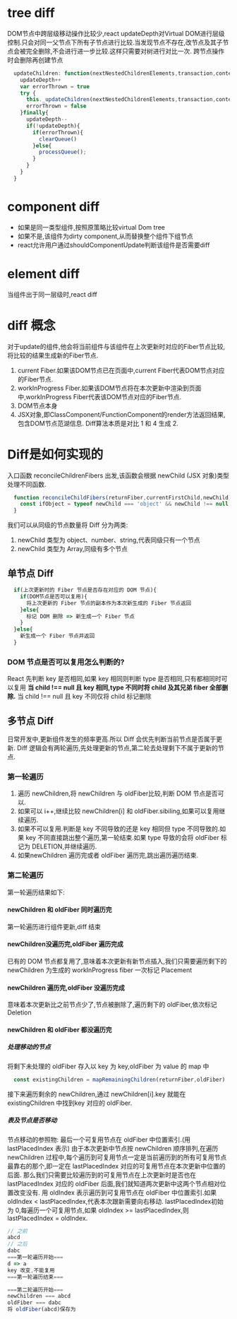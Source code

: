 # tree diff
DOM节点中跨层级移动操作比较少,react updateDepth对Virtual DOM进行层级控制.只会对同一父节点下所有子节点进行比较.当发现节点不存在,改节点及其子节点会被完全删除,不会进行进一步比较.这样只需要对树进行对比一次.
跨节点操作时会删除再创建节点
```js
  updateChildren: function(nextNestedChildrenElements,transaction,context){
    updateDepth++
    var errorThrown = true
    try {
      this._updateChildren(nextNestedChildrenElements,transaction,context)
      errorThrown = false
    }finally{
      updateDepth--
      if(!updateDepth){
        if(errorThrown){
          clearQueue()
        }else{
          processQueue();
        }
      }
    }
  }
```
# component diff
* 如果是同一类型组件,按照原策略比较virtual Dom tree
* 如果不是,该组件为dirty component,从而替换整个组件下组节点
* react允许用户通过shouldComponentUpdate判断该组件是否需要diff

# element diff
  当组件出于同一层级时,react diff


# diff 概念
对于update的组件,他会将当前组件与该组件在上次更新时对应的Fiber节点比较,将比较的结果生成新的Fiber节点.
  1. current Fiber.如果该DOM节点已在页面中,current Fiber代表DOM节点对应的Fiber节点.
  2. workInProgress Fiber.如果该DOM节点将在本次更新中渲染到页面中,workInProgress Fiber代表该DOM节点对应的Fiber节点.
  3. DOM节点本身
  4. JSX对象,即ClassComponent/FunctionComponent的render方法返回结果,包含DOM节点范湖信息.
  Diff算法本质是对比 1 和 4 生成 2.

# Diff是如何实现的
入口函数 reconcileChildrenFibers 出发,该函数会根据 newChild (JSX 对象)类型处理不同函数.
```js
  function reconcileChildFibers(returnFiber,currentFirstChild,newChild){
    const ifObject = typeof newChild === 'object' && newChild !== null;
  }
```
我们可以从同级的节点数量将 Diff 分为两类:
1. newChild 类型为 object、number、string,代表同级只有一个节点
2. newChild 类型为 Array,同级有多个节点
## 单节点 Diff
  ```js
    if(上次更新时的 Fiber 节点是否存在对应的 DOM 节点){
      if(DOM节点是否可以复用){
        将上次更新的 Fiber 节点的副本作为本次新生成的 Fiber 节点返回
      }else{
        标记 DOM 删除 => 新生成一个 Fiber 节点
      }
    }else{
      新生成一个 Fiber 节点并返回
    }
  ```
  ### DOM 节点是否可以复用怎么判断的?
  React 先判断 key 是否相同,如果 key 相同则判断 type 是否相同,只有都相同时可以复用
  **当 child !== null 且 key 相同,type 不同时将 child 及其兄弟 fiber 全部删除.**
  当 child !== null 且 key 不同仅将 child 标记删除
## 多节点 Diff
  日常开发中,更新组件发生的频率更高.所以 Diff 会优先判断当前节点是否属于更新.
  Diff 逻辑会有两轮遍历,先处理更新的节点,第二轮去处理剩下不属于更新的节点.
  ### 第一轮遍历
  1. 遍历 newChildren,将 newChildren 与 oldFiber比较,判断 DOM 节点是否可以.
  2. 如果可以 i++,继续比较 newChildren[i] 和 oldFiber.sibiling,如果可以复用继续遍历.
  3. 如果不可以复用.判断是 key 不同导致的还是 key 相同但 type 不同导致的.如果 key 不同直接跳出整个遍历,第一轮结束.如果 type 导致的会将 oldFiber 标记为 DELETION,并继续遍历.
  4. 如果newChildren 遍历完或者 oldFiber 遍历完,跳出遍历遍历结束.

  ### 第二轮遍历
  第一轮遍历结果如下:
  #### newChildren 和 oldFiber 同时遍历完
  第一轮遍历进行组件更新,diff 结束
  #### newChildren没遍历完,oldFiber 遍历完成
  已有的 DOM 节点都复用了,意味着本次更新有新节点插入,我们只需要遍历剩下的 newChildren 为生成的 workInProgress fiber 一次标记 Placement
  #### newChildren 遍历完,oldFiber 没遍历完成
  意味着本次更新比之前节点少了,节点被删除了,遍历剩下的 oldFiber,依次标记 Deletion
  #### newChildren 和 oldFiber 都没遍历完
  ##### 处理移动的节点
  将剩下未处理的 oldFiber 存入以 key 为 key,oldFiber 为 value 的 map 中
  ```js
    const existingChildren = mapRemainingChildren(returnFiber,oldFiber)
  ```
  接下来遍历剩余的 newChildren,通过 newChildren[i].key 就能在 existingChildren 中找到key 对应的 oldFiber.
  ##### 表及节点是否移动
  节点移动的参照物: 最后一个可复用节点在 oldFiber 中位置索引.(用 lastPlacedIndex 表示)
  由于本次更新中节点按 newChildren 顺序排列,在遍历 newChildren 过程中,每个遍历到可复用节点一定是当前遍历到的所有可复用节点最靠右的那个,即一定在 lastPlacedIndex 对应的可复用节点在本次更新中位置的后面.
  那么我们只需要比较遍历到的可复用节点在上次更新时是否也在 lastPlacedIndex 对应的 oldFiber 后面,我们就知道两次更新中这两个节点相对位置改变没有.
  用 oldIndex 表示遍历到可复用节点在 oldFiber 中位置索引.如果 oldIndex < lastPlacedIndex,代表本次跟新需要向右移动.
  lastPlacedIndex初始为 0,每遍历一个可复用节点,如果 oldIndex >= lastPlacedIndex,则lastPlacedIndex = oldIndex.


```js
// 之前
abcd  
// 之后
dabc
===第一轮遍历开始===
d => a
key 改变,不能复用
===第一轮遍历结束===

===第二轮遍历开始===
newChildren === abcd
oldFiber === dabc
将 oldFiber(abcd)保存为

```